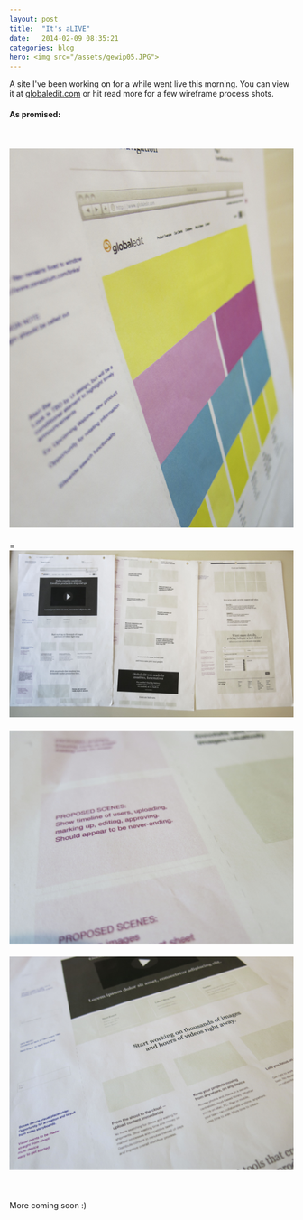 ```yaml
---
layout: post
title:  "It's aLIVE"
date:   2014-02-09 08:35:21
categories: blog
hero: <img src="/assets/gewip05.JPG">
---
```

A site I've been working on for a while went live this morning. You can view it at <a href="https://globaledit.com"> globaledit.com</a> or hit read more for a few wireframe process shots.
<!--more-->
<h4>As promised:</h4>
<br><br>
<img src="/assets/gewip01.JPG" style="margin-bottom: 20px">
=<img src="/assets/gewip02.JPG" style="margin-bottom: 20px">
<img src="/assets/gewip03.JPG" style="margin-bottom: 20px">
<img src="/assets/gewip04.JPG" style="margin-bottom: 20px">
<br><br><p>More coming soon :) </p>